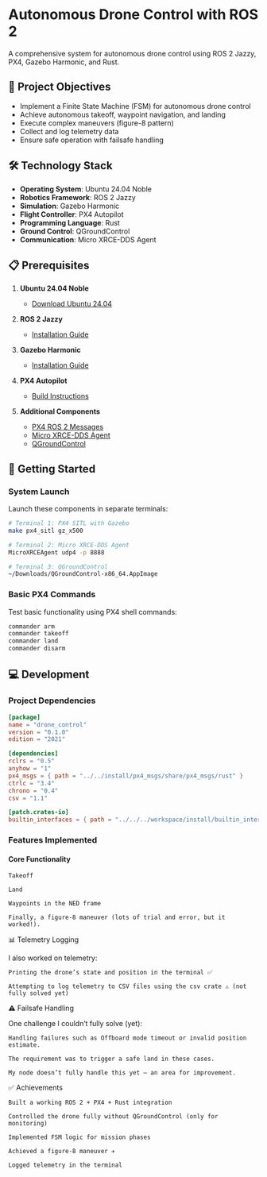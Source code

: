 
# Autonomous Drone Control with ROS 2

A comprehensive system for autonomous drone control using ROS 2 Jazzy, PX4, Gazebo Harmonic, and Rust.

## 🎯 Project Objectives

- Implement a Finite State Machine (FSM) for autonomous drone control
- Achieve autonomous takeoff, waypoint navigation, and landing
- Execute complex maneuvers (figure-8 pattern)
- Collect and log telemetry data
- Ensure safe operation with failsafe handling

## 🛠️ Technology Stack

- **Operating System**: Ubuntu 24.04 Noble
- **Robotics Framework**: ROS 2 Jazzy
- **Simulation**: Gazebo Harmonic
- **Flight Controller**: PX4 Autopilot
- **Programming Language**: Rust
- **Ground Control**: QGroundControl
- **Communication**: Micro XRCE-DDS Agent

## 📋 Prerequisites

1. **Ubuntu 24.04 Noble**
   - [Download Ubuntu 24.04](https://ubuntu.com/download/desktop)

2. **ROS 2 Jazzy**
   - [Installation Guide](https://docs.ros.org/en/jazzy/Installation/Ubuntu-Install-Debs.html)

3. **Gazebo Harmonic**
   - [Installation Guide](https://gazebosim.org/docs/harmonic/install_ubuntu/)

4. **PX4 Autopilot**
   - [Build Instructions](https://docs.px4.io/main/en/dev_setup/building_px4)

5. **Additional Components**
   - [PX4 ROS 2 Messages](https://github.com/PX4/px4_msgs)
   - [Micro XRCE-DDS Agent](https://docs.px4.io/main/en/middleware/uxrce_dds.html)
   - [QGroundControl](https://docs.qgroundcontrol.com/master/en/qgc-user-guide/getting_started/download_and_install.html)

## 🚀 Getting Started

### System Launch

Launch these components in separate terminals:

```bash
# Terminal 1: PX4 SITL with Gazebo
make px4_sitl gz_x500

# Terminal 2: Micro XRCE-DDS Agent
MicroXRCEAgent udp4 -p 8888

# Terminal 3: QGroundControl
~/Downloads/QGroundControl-x86_64.AppImage
```

### Basic PX4 Commands

Test basic functionality using PX4 shell commands:
```bash
commander arm
commander takeoff
commander land
commander disarm
```
## 💻 Development

### Project Dependencies

```toml
[package]
name = "drone_control"
version = "0.1.0"
edition = "2021"

[dependencies]
rclrs = "0.5"
anyhow = "1"
px4_msgs = { path = "../../install/px4_msgs/share/px4_msgs/rust" }
ctrlc = "3.4"
chrono = "0.4"
csv = "1.1"

[patch.crates-io]
builtin_interfaces = { path = "../../../workspace/install/builtin_interfaces/share/builtin_interfaces/rust" }
```

### Features Implemented

#### Core Functionality

    Takeoff

    Land

    Waypoints in the NED frame

    Finally, a figure-8 maneuver (lots of trial and error, but it worked!).

📊 Telemetry Logging

I also worked on telemetry:

    Printing the drone’s state and position in the terminal ✅

    Attempting to log telemetry to CSV files using the csv crate ⚠️ (not fully solved yet)

⚠️ Failsafe Handling

One challenge I couldn’t fully solve (yet):

    Handling failures such as Offboard mode timeout or invalid position estimate.

    The requirement was to trigger a safe land in these cases.

    My node doesn’t fully handle this yet — an area for improvement.

✅ Achievements

    Built a working ROS 2 + PX4 + Rust integration

    Controlled the drone fully without QGroundControl (only for monitoring)

    Implemented FSM logic for mission phases

    Achieved a figure-8 maneuver ✈️

    Logged telemetry in the terminal